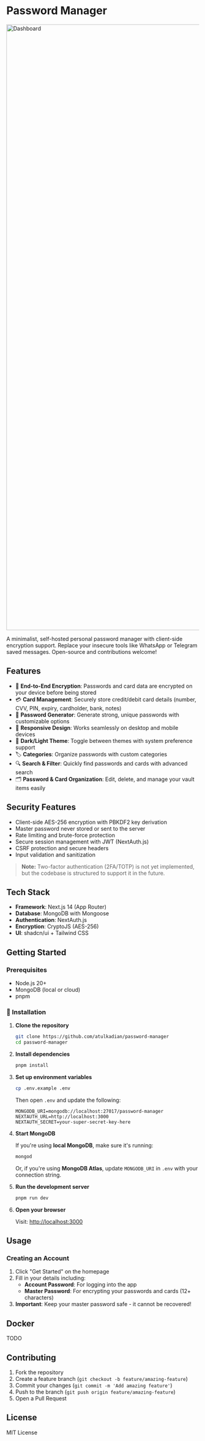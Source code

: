 # Password Manager

<img width="1580" alt="Dashboard" src="https://github.com/user-attachments/assets/2f9ac9de-7d61-47d8-88ba-925220adcd61" />

A minimalist, self-hosted personal password manager with client-side encryption support. Replace your insecure tools like WhatsApp or Telegram saved messages. Open-source and contributions welcome!

## Features

- 🔐 **End-to-End Encryption**: Passwords and card data are encrypted on your device before being stored
- 💳 **Card Management**: Securely store credit/debit card details (number, CVV, PIN, expiry, cardholder, bank, notes)
- 🔑 **Password Generator**: Generate strong, unique passwords with customizable options
- 📱 **Responsive Design**: Works seamlessly on desktop and mobile devices
- 🌙 **Dark/Light Theme**: Toggle between themes with system preference support
- 🏷️ **Categories**: Organize passwords with custom categories
- 🔍 **Search & Filter**: Quickly find passwords and cards with advanced search
- 🗂️ **Password & Card Organization**: Edit, delete, and manage your vault items easily

## Security Features

- Client-side AES-256 encryption with PBKDF2 key derivation
- Master password never stored or sent to the server
- Rate limiting and brute-force protection
- Secure session management with JWT (NextAuth.js)
- CSRF protection and secure headers
- Input validation and sanitization

> **Note:** Two-factor authentication (2FA/TOTP) is not yet implemented, but the codebase is structured to support it in the future.

## Tech Stack

- **Framework**: Next.js 14 (App Router)
- **Database**: MongoDB with Mongoose
- **Authentication**: NextAuth.js
- **Encryption**: CryptoJS (AES-256)
- **UI**: shadcn/ui + Tailwind CSS

## Getting Started

### Prerequisites

- Node.js 20+
- MongoDB (local or cloud)
- pnpm

### 🚀 Installation

1. **Clone the repository**

   ```bash
   git clone https://github.com/atulkadian/password-manager
   cd password-manager
   ```

2. **Install dependencies**

   ```bash
   pnpm install
   ```

3. **Set up environment variables**

   ```bash
   cp .env.example .env
   ```

   Then open `.env` and update the following:

   ```env
   MONGODB_URI=mongodb://localhost:27017/password-manager
   NEXTAUTH_URL=http://localhost:3000
   NEXTAUTH_SECRET=your-super-secret-key-here
   ```

4. **Start MongoDB**

   If you're using **local MongoDB**, make sure it's running:

   ```bash
   mongod
   ```

   Or, if you're using **MongoDB Atlas**, update `MONGODB_URI` in `.env` with your connection string.

5. **Run the development server**

   ```bash
   pnpm run dev
   ```

6. **Open your browser**

   Visit: [http://localhost:3000](http://localhost:3000)

## Usage

### Creating an Account

1. Click "Get Started" on the homepage
2. Fill in your details including:
   - **Account Password**: For logging into the app
   - **Master Password**: For encrypting your passwords and cards (12+ characters)
3. **Important**: Keep your master password safe - it cannot be recovered!

## Docker

TODO

## Contributing

1. Fork the repository
2. Create a feature branch (`git checkout -b feature/amazing-feature`)
3. Commit your changes (`git commit -m 'Add amazing feature'`)
4. Push to the branch (`git push origin feature/amazing-feature`)
5. Open a Pull Request

## License

MIT License
